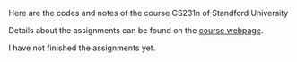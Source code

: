 Here are the codes and notes of the course CS231n of Standford University

Details about the assignments can be found on the [course webpage](http://cs231n.github.io/).

I have not finished the assignments yet.
